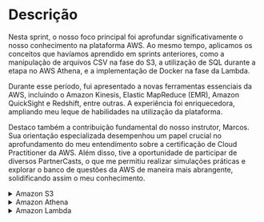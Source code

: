 # Descrição

Nesta sprint, o nosso foco principal foi aprofundar significativamente o nosso conhecimento na plataforma AWS. Ao mesmo tempo, aplicamos os conceitos que havíamos aprendido em sprints anteriores, como a manipulação de arquivos CSV na fase do S3, a utilização de SQL durante a etapa no AWS Athena, e a implementação de Docker na fase da Lambda.

Durante esse período, fui apresentado a novas ferramentas essenciais da AWS, incluindo o Amazon Kinesis, Elastic MapReduce (EMR), Amazon QuickSight e Redshift, entre outras. A experiência foi enriquecedora, ampliando meu leque de habilidades na utilização da plataforma.

Destaco também a contribuição fundamental do nosso instrutor, Marcos. Sua orientação especializada desempenhou um papel crucial no aprofundamento do meu entendimento sobre a certificação de Cloud Practitioner da AWS. Além disso, tive a oportunidade de participar de diversos PartnerCasts, o que me permitiu realizar simulações práticas e explorar o banco de questões da AWS de maneira mais abrangente, solidificando assim o meu conhecimento.

<details>
<summary>Amazon S3</summary>

Nesse exercício de S3 tive que criar um Bucket para habilitar a hospedagem de site estático, e liberar as configurações de acesso público, após liberar o acesso tive que adicionar uma política de no bucket, adicionei um documento de erro para as notificações e testei o site

## Etapa 1:Criar um bucket
<img src="/Sprint-6/s3/fotos/etapa-1-s3.png" alt="etapa-1-s3" width="1000" height="200">

## Etapa 2: Habilitar hospedagem de site estático
<img src="/Sprint-6/s3/fotos/etapa-2-s3.png" alt="etapa-2-s3" width="1000" height="200">

## Etapa 3: editar as configurações do Bloqueio de acesso público
<img src="/Sprint-6/s3/fotos/etapa-3-s3.png" alt="etapa-3-s3" width="1000" height="200">

## Etapa 4: Adicionar política de bucket que torna o conteúdo do bucket publicamente disponível
<img src="/Sprint-6/s3/fotos/etapa-4-s3.png" alt="etapa-4-s3" width="1000" height="200">

## Etapa 5: Configurar um documento de índice
<img src="/Sprint-6/s3/fotos/etapa-5-s3.png" alt="etapa-5-s3" width="1000" height="200">

## Etapa 6: configurar documento de erros
<img src="/Sprint-6/s3/fotos/etapa-6-s3.png" alt="etapa-6-s3" width="1000" height="200">

## Etapa 7: testar o endpoint do site
<img src="/Sprint-6/s3/fotos/etapa-7-s3.png" alt="etapa-7-s3" width="1000" height="200">
</details>

<details>
<summary>Amazon Athena</summary>
</details>


<details>
<summary>Amazon Lambda</summary>
</details>
